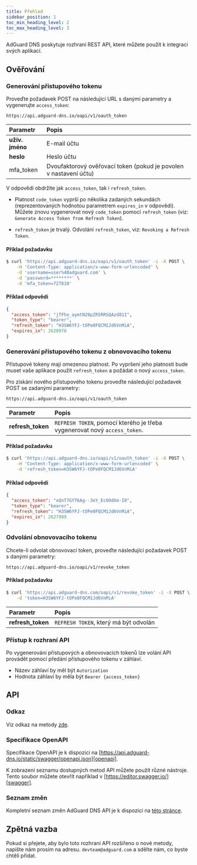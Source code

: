 ```yaml
---
title: Přehled
sidebar_position: 1
toc_min_heading_level: 2
toc_max_heading_level: 3
---
```


<!--
    API info is from here:
    https://api.adguard-dns.io/static/api/API.md
-->

AdGuard DNS poskytuje rozhraní REST API, které můžete použít k integraci svých aplikací.

## Ověřování

### Generování přístupového tokenu

Proveďte požadavek POST na následující URL s danými parametry a vygenerujte `access_token`:

`https://api.adguard-dns.io/oapi/v1/oauth_token`

| Parametr        | Popis                                                             |
|:--------------- |:----------------------------------------------------------------- |
| **uživ. jméno** | E-mail účtu                                                       |
| **heslo**       | Heslo účtu                                                        |
| mfa_token       | Dvoufaktorový ověřovací token (pokud je povolen v nastavení účtu) |

V odpovědi obdržíte jak `access_token`, tak i `refresh_token`.

- Platnost `code_token` vyprší po několika zadaných sekundách (reprezentovaných hodnotou parametrem `expires_in` v odpovědi). Můžete znovu vygenerovat nový `code_token` pomocí `refresh_token` (viz: `Generate Access Token from Refresh Token`).

- `refresh_token` je trvalý. Odvolání `refresh_token`, viz: `Revoking a Refresh Token`.

#### Příklad požadavku

```bash
$ curl 'https://api.adguard-dns.io/oapi/v1/oauth_token' -i -X POST \
    -H 'Content-Type: application/x-www-form-urlencoded' \
    -d 'username=user%40adguard.com' \
    -d 'password=********' \
    -d 'mfa_token=727810'
```

#### Příklad odpovědi

```json
{
  "access_token": "jTFho_aymtN20pZR5RRSQAzd81I",
  "token_type": "bearer",
  "refresh_token": "H3SW6YFJ-tOPe0FQCM1Jd6VnMiA",
  "expires_in": 2620978
}
```

### Generování přístupového tokenu z obnovovacího tokenu

Přístupové tokeny mají omezenou platnost. Po vypršení jeho platnosti bude muset vaše aplikace použít `refresh_token` a požádat o nový `access_token`.

Pro získání nového přístupového tokenu proveďte následující požadavek POST se zadanými parametry:

`https://api.adguard-dns.io/oapi/v1/oauth_token`

| Parametr          | Popis                                                                     |
|:----------------- |:------------------------------------------------------------------------- |
| **refresh_token** | `REFRESH TOKEN`, pomocí kterého je třeba vygenerovat nový `access_token`. |

#### Příklad požadavku

```bash
$ curl 'https://api.adguard-dns.io/oapi/v1/oauth_token' -i -X POST \
    -H 'Content-Type: application/x-www-form-urlencoded' \
    -d 'refresh_token=H3SW6YFJ-tOPe0FQCM1Jd6VnMiA'
```

#### Příklad odpovědi

```json
{
  "access_token": "xQnT7GYT6Ag--3oY_EcOOdXe-I0",
  "token_type": "bearer",
  "refresh_token": "H3SW6YFJ-tOPe0FQCM1Jd6VnMiA",
  "expires_in": 2627999
}
```

### Odvolání obnovovacího tokenu

Chcete-li odvolat obnovovací token, proveďte následující požadavek POST s danými parametry:

`https://api.adguard-dns.io/oapi/v1/revoke_token`

#### Příklad požadavku

```bash
$ curl 'https://api.adguard-dns.com/oapi/v1/revoke_token' -i -X POST \
    -d 'token=H3SW6YFJ-tOPe0FQCM1Jd6VnMiA'
```

| Parametr          | Popis                                 |
|:----------------- |:------------------------------------- |
| **refresh_token** | `REFRESH TOKEN`, který má být odvolán |

### Přístup k rozhraní API

Po vygenerování přístupových a obnovovacích tokenů lze volání API provádět pomocí předání přístupového tokenu v záhlaví.

- Název záhlaví by měl být `Autorization`
- Hodnota záhlaví by měla být `Bearer {access_token}`

## API

### Odkaz

Viz odkaz na metody [zde](reference.md).

### Specifikace OpenAPI

Specifikace OpenAPI je k dispozici na [https://api.adguard-dns.io/static/swagger/openapi.json][openapi].

K zobrazení seznamu dostupných metod API můžete použít různé nástroje. Tento soubor můžete otevřít například v [https://editor.swagger.io/][swagger].

### Seznam změn

Kompletní seznam změn AdGuard DNS API je k dispozici na [této stránce](private-dns/api/changelog.md).

## Zpětná vazba

Pokud si přejete, aby bylo toto rozhraní API rozšířeno o nové metody, napište nám prosím na adresu. `devteam@adguard.com` a sdělte nám, co byste chtěli přidat.

[openapi]: https://api.adguard-dns.io/static/swagger/openapi.json
[swagger]: https://editor.swagger.io/
